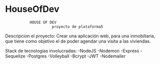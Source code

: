 # HouseOfDev
               HOUSE OF DEV
                         proyecto de plataforma5


Descripcion el proyecto:
Crear una aplicación web, para una inmobiliaria, que tiene como objetivo el de poder agendar
una visita a las viviendas.

Stack de tecnologías involucradas:
-NodeJS
-Nodemon
-Express
-Sequelize
-Postgres
-Volleyball
-Bcrypt
-JWT
-Nodemailer

